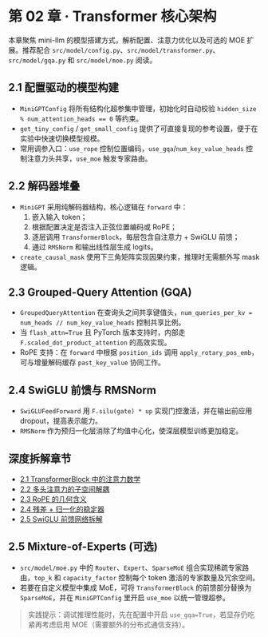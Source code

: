 # 第 02 章 · Transformer 核心架构

本章聚焦 mini-llm 的模型搭建方式，解析配置、注意力优化以及可选的 MOE 扩展。推荐配合 `src/model/config.py`、`src/model/transformer.py`、`src/model/gqa.py` 和 `src/model/moe.py` 阅读。

## 2.1 配置驱动的模型构建
- `MiniGPTConfig` 将所有结构化超参集中管理，初始化时自动校验 `hidden_size % num_attention_heads == 0` 等约束。
- `get_tiny_config` / `get_small_config` 提供了可直接复现的参考设置，便于在实验中快速切换模型规模。
- 常用调参入口：`use_rope` 控制位置编码，`use_gqa`/`num_key_value_heads` 控制注意力头共享，`use_moe` 触发专家路由。

## 2.2 解码器堆叠
- `MiniGPT` 采用纯解码器结构，核心逻辑在 `forward` 中：
  1. 嵌入输入 token；
  2. 根据配置决定是否注入正弦位置编码或 RoPE；
  3. 逐层调用 `TransformerBlock`，每层包含自注意力 + SwiGLU 前馈；
  4. 通过 `RMSNorm` 和输出线性层生成 logits。
- `create_causal_mask` 使用下三角矩阵实现因果约束，推理时无需额外写 mask 逻辑。

## 2.3 Grouped-Query Attention (GQA)
- `GroupedQueryAttention` 在查询头之间共享键值头，`num_queries_per_kv = num_heads // num_key_value_heads` 控制共享比例。
- 当 `flash_attn=True` 且 PyTorch 版本支持时，内部走 `F.scaled_dot_product_attention` 的高效实现。
- RoPE 支持：在 `forward` 中根据 `position_ids` 调用 `apply_rotary_pos_emb`，可与增量解码缓存 `past_key_value` 协同工作。

## 2.4 SwiGLU 前馈与 RMSNorm
- `SwiGLUFeedForward` 用 `F.silu(gate) * up` 实现门控激活，并在输出前应用 dropout，提高表示能力。
- `RMSNorm` 作为预归一化层消除了均值中心化，使深层模型训练更加稳定。

## 深度拆解章节
- [2.1 TransformerBlock 中的注意力数学](01-注意力机制数学原理/README.md)
- [2.2 多头注意力的子空间解耦](02-多头注意力子空间分解/README.md)
- [2.3 RoPE 的几何含义](03-位置编码几何学/README.md)
- [2.4 残差 + 归一化的稳定器](04-残差连接与层归一化/README.md)
- [2.5 SwiGLU 前馈网络拆解](05-前馈网络非线性映射/README.md)

## 2.5 Mixture-of-Experts (可选)
- `src/model/moe.py` 中的 `Router`、`Expert`、`SparseMoE` 组合实现稀疏专家路由，`top_k` 和 `capacity_factor` 控制每个 token 激活的专家数量及冗余空间。
- 若要在自定义模型中集成 MoE，可将 `TransformerBlock` 的前馈部分替换为 `SparseMoE`，并在 `MiniGPTConfig` 里开启 `use_moe` 以统一管理超参。

> 实践提示：调试推理性能时，先在配置中开启 `use_gqa=True`，若显存仍吃紧再考虑启用 MOE（需要额外的分布式通信支持）。
